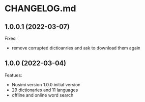 # CHANGELOG.md

## 1.0.0.1 (2022-03-07)

Fixes:

  - remove corrupted dictioanries and ask to download them again

## 1.0.0 (2022-03-04)

Featues:

  - Nusimi version 1.0.0 initial version
  - 29 dictionaries and 11 languages
  - offline and online word search


